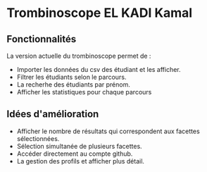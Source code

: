 # Trombinoscope EL KADI Kamal

## Fonctionnalités 

La version actuelle du trombinoscope permet de :
- Importer les données du csv des étudiant et les afficher.   
- Filtrer les étudiants selon le parcours.
- La recherhe des étudiants par prénom.
- Afficher les statistiques pour chaque parcours

## Idées d'amélioration

- Afficher le nombre de résultats qui correspondent aux facettes sélectionnées.
- Sélection simultanée de plusieurs facettes.
- Accéder directement au compte github.
- La gestion des profils et afficher plus détail.


